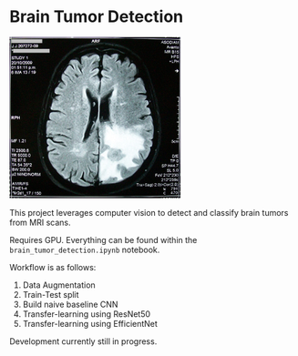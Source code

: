 # Brain Tumor Detection

<img src="MRI_brain_tumor.jpg" alt="MRI Brain Tumor" width="300">

This project leverages computer vision to detect and classify brain tumors from MRI scans.

Requires GPU. Everything can be found within the `brain_tumor_detection.ipynb` notebook.

Workflow is as follows:

1. Data Augmentation
2. Train-Test split
3. Build naive baseline CNN
4. Transfer-learning using ResNet50
5. Transfer-learning using EfficientNet

Development currently still in progress.
